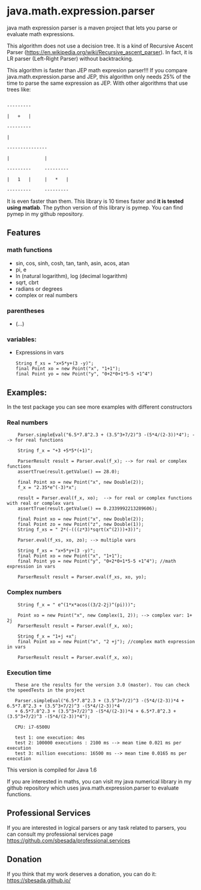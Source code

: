 # java.math.expression.parser
java math expression parser is a maven project that lets you parse or evaluate math expressions.

This algorithm does not use a decision tree. It is a kind of Recursive Ascent Parser (https://en.wikipedia.org/wiki/Recursive_ascent_parser). In fact, it is LR parser (Left-Right Parser) without backtracking.

This algorithm is faster than JEP math expresion parser!!! If you compare java.math.expression.parse and JEP, this algorithm only needs 25% of the time to parse the same expression as JEP. With other algorithms that use trees like:

                                                                                       ---------
                                                                                       |   +   |
                                                                                       ---------
                                                                                           |
                                                                                    ---------------
                                                                                    |             |
                                                                                ---------     ---------
                                                                                |   1   |     |   *   |
                                                                                ---------     ---------
                                                                                
 It is even faster than them. This library is 10 times faster and **it is tested using matlab**. The python version of this library is pymep. You can find pymep in my github repository.
 
## Features

### math functions

- sin, cos, sinh, cosh, tan, tanh, asin, acos, atan
- pi, e
- ln (natural logarithm), log (decimal logarithm)
- sqrt, cbrt
- radians or degrees
- complex or real numbers

### parentheses 

 - (...)
 
 ### variables: 
 
 - Expressions in vars
 
       String f_xs = "x+5*y+(3 -y)";
       final Point xo = new Point("x", "1+1");
       final Point yo = new Point("y", "0+2*0+1*5-5 +1^4")
 
                                    
## Examples:
 
 In the test package you can see more examples with different constructors 

### Real numbers

        Parser.simpleEval("6.5*7.8^2.3 + (3.5^3+7/2)^3 -(5*4/(2-3))*4"); --> for real functions

        String f_x = "+3 +5*5*(+1)";

        ParserResult result = Parser.eval(f_x); --> for real or complex functions
        assertTrue(result.getValue() == 28.0);

        final Point xo = new Point("x", new Double(2));
        f_x = "2.35*e^(-3)*x";

        result = Parser.eval(f_x, xo);  --> for real or complex functions with real or complex vars
        assertTrue(result.getValue() == 0.2339992213289606);

        final Point xo = new Point("x", new Double(2));
        final Point zo = new Point("z", new Double(1));
        String f_xs = " 2*(-(((z*3)*sqrt(x^(2)))+3))";        
        
        Parser.eval(f_xs, xo, zo); --> multiple vars
        
        String f_xs = "x+5*y+(3 -y)";
        final Point xo = new Point("x", "1+1");
        final Point yo = new Point("y", "0+2*0+1*5-5 +1^4"); //math expression in vars

        ParserResult result = Parser.eval(f_xs, xo, yo);
		
       
      
### Complex numbers
        
	    String f_x = " e^(1*x*acos((3/2-2j)^(pi)))";
        
        Point xo = new Point("x", new Complex(1, 2)); --> complex var: 1+ 2j
        ParserResult result = Parser.eval(f_x, xo);
        
        String f_x = "1+j +x";
        final Point xo = new Point("x", "2 +j"); //complex math expression in vars

        ParserResult result = Parser.eval(f_x, xo);
     
### Execution time
 
       These are the results for the version 3.0 (master). You can check the speedTests in the project
  
	   Parser.simpleEval("6.5*7.8^2.3 + (3.5^3+7/2)^3 -(5*4/(2-3))*4 + 6.5*7.8^2.3 + (3.5^3+7/2)^3 -(5*4/(2-3))*4
	   + 6.5*7.8^2.3 + (3.5^3+7/2)^3 -(5*4/(2-3))*4 + 6.5*7.8^2.3 + (3.5^3+7/2)^3 -(5*4/(2-3))*4");

       CPU: i7-6500U
       
       test 1: one execution: 4ms
       test 2: 100000 executions : 2100 ms --> mean time 0.021 ms per execution 
       test 3: million executions: 16500 ms --> mean time 0.0165 ms per execution


This version is compiled for Java 1.6

If you are interested in maths, you can visit my java numerical library in my github repository which uses java.math.expression.parser to evaluate functions.

## Professional Services
If you are interested in logical parsers or any task related to parsers, you can consult my professional services page https://github.com/sbesada/professional.services        

## Donation
If you think that my work deserves a donation, you can do it: https://sbesada.github.io/

